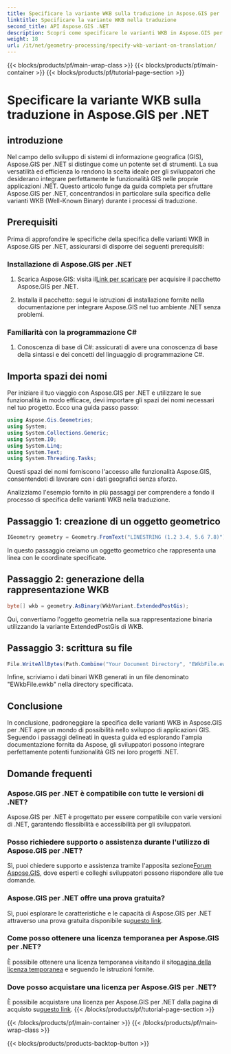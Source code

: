 ```yaml
---
title: Specificare la variante WKB sulla traduzione in Aspose.GIS per .NET
linktitle: Specificare la variante WKB nella traduzione
second_title: API Aspose.GIS .NET
description: Scopri come specificare le varianti WKB in Aspose.GIS per .NET senza sforzo con questa guida completa. Potenzia le tue capacità di sviluppo GIS.
weight: 18
url: /it/net/geometry-processing/specify-wkb-variant-on-translation/
---
```


{{< blocks/products/pf/main-wrap-class >}}
{{< blocks/products/pf/main-container >}}
{{< blocks/products/pf/tutorial-page-section >}}

# Specificare la variante WKB sulla traduzione in Aspose.GIS per .NET

## introduzione
Nel campo dello sviluppo di sistemi di informazione geografica (GIS), Aspose.GIS per .NET si distingue come un potente set di strumenti. La sua versatilità ed efficienza lo rendono la scelta ideale per gli sviluppatori che desiderano integrare perfettamente le funzionalità GIS nelle proprie applicazioni .NET. Questo articolo funge da guida completa per sfruttare Aspose.GIS per .NET, concentrandosi in particolare sulla specifica delle varianti WKB (Well-Known Binary) durante i processi di traduzione.
## Prerequisiti
Prima di approfondire le specifiche della specifica delle varianti WKB in Aspose.GIS per .NET, assicurarsi di disporre dei seguenti prerequisiti:
### Installazione di Aspose.GIS per .NET
1. Scarica Aspose.GIS: visita il[Link per scaricare](https://releases.aspose.com/gis/net/) per acquisire il pacchetto Aspose.GIS per .NET.
   
2. Installa il pacchetto: segui le istruzioni di installazione fornite nella documentazione per integrare Aspose.GIS nel tuo ambiente .NET senza problemi.
### Familiarità con la programmazione C#
1. Conoscenza di base di C#: assicurati di avere una conoscenza di base della sintassi e dei concetti del linguaggio di programmazione C#.

## Importa spazi dei nomi
Per iniziare il tuo viaggio con Aspose.GIS per .NET e utilizzare le sue funzionalità in modo efficace, devi importare gli spazi dei nomi necessari nel tuo progetto. Ecco una guida passo passo:

```csharp
using Aspose.Gis.Geometries;
using System;
using System.Collections.Generic;
using System.IO;
using System.Linq;
using System.Text;
using System.Threading.Tasks;
```
Questi spazi dei nomi forniscono l'accesso alle funzionalità Aspose.GIS, consentendoti di lavorare con i dati geografici senza sforzo.

Analizziamo l'esempio fornito in più passaggi per comprendere a fondo il processo di specifica delle varianti WKB nella traduzione.
## Passaggio 1: creazione di un oggetto geometrico
```csharp
IGeometry geometry = Geometry.FromText("LINESTRING (1.2 3.4, 5.6 7.8)");
```
In questo passaggio creiamo un oggetto geometrico che rappresenta una linea con le coordinate specificate.
## Passaggio 2: generazione della rappresentazione WKB
```csharp
byte[] wkb = geometry.AsBinary(WkbVariant.ExtendedPostGis);
```
Qui, convertiamo l'oggetto geometria nella sua rappresentazione binaria utilizzando la variante ExtendedPostGis di WKB.
## Passaggio 3: scrittura su file
```csharp
File.WriteAllBytes(Path.Combine("Your Document Directory", "EWkbFile.ewkb"), wkb);
```
Infine, scriviamo i dati binari WKB generati in un file denominato "EWkbFile.ewkb" nella directory specificata.

## Conclusione
In conclusione, padroneggiare la specifica delle varianti WKB in Aspose.GIS per .NET apre un mondo di possibilità nello sviluppo di applicazioni GIS. Seguendo i passaggi delineati in questa guida ed esplorando l'ampia documentazione fornita da Aspose, gli sviluppatori possono integrare perfettamente potenti funzionalità GIS nei loro progetti .NET.
## Domande frequenti
### Aspose.GIS per .NET è compatibile con tutte le versioni di .NET?
Aspose.GIS per .NET è progettato per essere compatibile con varie versioni di .NET, garantendo flessibilità e accessibilità per gli sviluppatori.
### Posso richiedere supporto o assistenza durante l'utilizzo di Aspose.GIS per .NET?
 Sì, puoi chiedere supporto e assistenza tramite l'apposita sezione[Forum Aspose.GIS](https://forum.aspose.com/c/gis/33), dove esperti e colleghi sviluppatori possono rispondere alle tue domande.
### Aspose.GIS per .NET offre una prova gratuita?
 Sì, puoi esplorare le caratteristiche e le capacità di Aspose.GIS per .NET attraverso una prova gratuita disponibile su[questo link](https://releases.aspose.com/).
### Come posso ottenere una licenza temporanea per Aspose.GIS per .NET?
 È possibile ottenere una licenza temporanea visitando il sito[pagina della licenza temporanea](https://purchase.aspose.com/temporary-license/) e seguendo le istruzioni fornite.
### Dove posso acquistare una licenza per Aspose.GIS per .NET?
 È possibile acquistare una licenza per Aspose.GIS per .NET dalla pagina di acquisto su[questo link](https://purchase.aspose.com/buy).
{{< /blocks/products/pf/tutorial-page-section >}}

{{< /blocks/products/pf/main-container >}}
{{< /blocks/products/pf/main-wrap-class >}}

{{< blocks/products/products-backtop-button >}}
